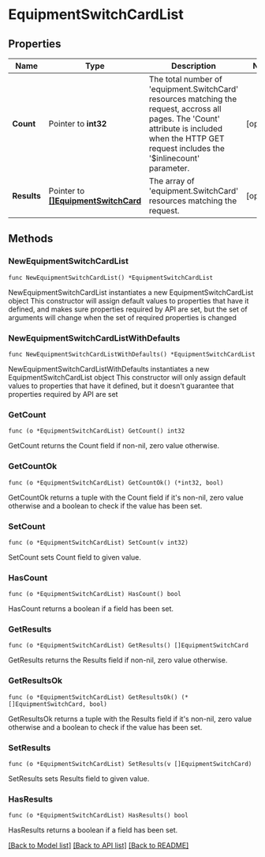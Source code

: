 # EquipmentSwitchCardList

## Properties

Name | Type | Description | Notes
------------ | ------------- | ------------- | -------------
**Count** | Pointer to **int32** | The total number of &#39;equipment.SwitchCard&#39; resources matching the request, accross all pages. The &#39;Count&#39; attribute is included when the HTTP GET request includes the &#39;$inlinecount&#39; parameter. | [optional] 
**Results** | Pointer to [**[]EquipmentSwitchCard**](equipment.SwitchCard.md) | The array of &#39;equipment.SwitchCard&#39; resources matching the request. | [optional] 

## Methods

### NewEquipmentSwitchCardList

`func NewEquipmentSwitchCardList() *EquipmentSwitchCardList`

NewEquipmentSwitchCardList instantiates a new EquipmentSwitchCardList object
This constructor will assign default values to properties that have it defined,
and makes sure properties required by API are set, but the set of arguments
will change when the set of required properties is changed

### NewEquipmentSwitchCardListWithDefaults

`func NewEquipmentSwitchCardListWithDefaults() *EquipmentSwitchCardList`

NewEquipmentSwitchCardListWithDefaults instantiates a new EquipmentSwitchCardList object
This constructor will only assign default values to properties that have it defined,
but it doesn't guarantee that properties required by API are set

### GetCount

`func (o *EquipmentSwitchCardList) GetCount() int32`

GetCount returns the Count field if non-nil, zero value otherwise.

### GetCountOk

`func (o *EquipmentSwitchCardList) GetCountOk() (*int32, bool)`

GetCountOk returns a tuple with the Count field if it's non-nil, zero value otherwise
and a boolean to check if the value has been set.

### SetCount

`func (o *EquipmentSwitchCardList) SetCount(v int32)`

SetCount sets Count field to given value.

### HasCount

`func (o *EquipmentSwitchCardList) HasCount() bool`

HasCount returns a boolean if a field has been set.

### GetResults

`func (o *EquipmentSwitchCardList) GetResults() []EquipmentSwitchCard`

GetResults returns the Results field if non-nil, zero value otherwise.

### GetResultsOk

`func (o *EquipmentSwitchCardList) GetResultsOk() (*[]EquipmentSwitchCard, bool)`

GetResultsOk returns a tuple with the Results field if it's non-nil, zero value otherwise
and a boolean to check if the value has been set.

### SetResults

`func (o *EquipmentSwitchCardList) SetResults(v []EquipmentSwitchCard)`

SetResults sets Results field to given value.

### HasResults

`func (o *EquipmentSwitchCardList) HasResults() bool`

HasResults returns a boolean if a field has been set.


[[Back to Model list]](../README.md#documentation-for-models) [[Back to API list]](../README.md#documentation-for-api-endpoints) [[Back to README]](../README.md)


